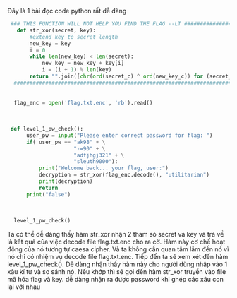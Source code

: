 Đây là 1 bài đọc code python rất dễ dàng 

```Python
 ### THIS FUNCTION WILL NOT HELP YOU FIND THE FLAG --LT ########################
   def str_xor(secret, key):
       #extend key to secret length
       new_key = key
       i = 0
       while len(new_key) < len(secret):
           new_key = new_key + key[i]
           i = (i + 1) % len(key)
       return "".join([chr(ord(secret_c) ^ ord(new_key_c)) for (secret_c,new_key_c) in zip(secret,new_key)])
  ###############################################################################
  
  
  flag_enc = open('flag.txt.enc', 'rb').read()
  
  
  
 def level_1_pw_check():
      user_pw = input("Please enter correct password for flag: ")
      if( user_pw == "ak98" + \
                     "-=90" + \
                     "adfjhgj321" + \
                     "sleuth9000"):
          print("Welcome back... your flag, user:")
          decryption = str_xor(flag_enc.decode(), "utilitarian")
          print(decryption)
          return
      print("false")
  
  
  
  level_1_pw_check()
 ```
 
 Ta có thể dễ dàng thấy hàm str_xor nhận 2 tham só secret và key và trả về là kết quả của việc decode file  flag.txt.enc cho ra cờ. Hàm này cơ chế hoạt động của nó tương tự caesa cipher. Và ta không cần quan tâm lắm đến nó vì nó chỉ có nhiệm vụ decode file flag.txt.enc. Tiếp đến ta sẽ xem xét đến hàm level_1_pw_check(). Dễ dàng nhận thấy hàm này cho người dùng nhập vào 1 xâu kí tự và so sánh nó. Nếu khớp thì sẽ gọi đến hàm str_xor truyền vào file mã hóa flag và key. dễ dàng nhận ra được password khi ghép các xâu con lại với nhau  

